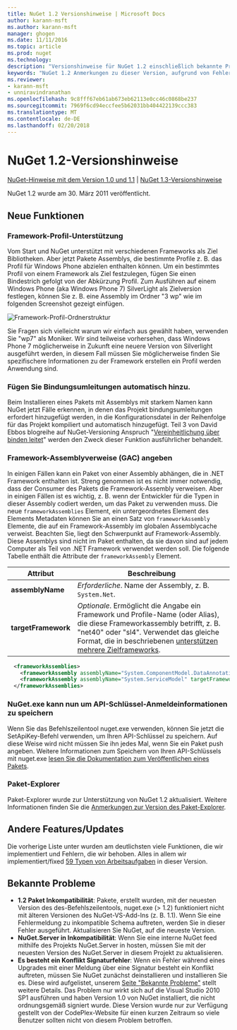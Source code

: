 ```yaml
---
title: NuGet 1.2 Versionshinweise | Microsoft Docs
author: karann-msft
ms.author: karann-msft
manager: ghogen
ms.date: 11/11/2016
ms.topic: article
ms.prod: nuget
ms.technology: 
description: "Versionshinweise für NuGet 1.2 einschließlich bekannte Probleme, Fehlerbehebungen, Funktionen und Archivierung von dcrs Design."
keywords: "NuGet 1.2 Anmerkungen zu dieser Version, aufgrund von Fehlerbehebungen, bekannte Probleme, zusätzliche Funktionen, Archivierung von dcrs Design"
ms.reviewer:
- karann-msft
- unniravindranathan
ms.openlocfilehash: 9c8fff67eb61ab673eb62113e0cc46c0868be237
ms.sourcegitcommit: 7969f6cd94eccfee5b62031bb404422139ccc383
ms.translationtype: MT
ms.contentlocale: de-DE
ms.lasthandoff: 02/20/2018
---
```

# <a name="nuget-12-release-notes"></a>NuGet 1.2-Versionshinweise

[NuGet-Hinweise mit dem Version 1.0 und 1.1](../release-notes/nuget-1.1.md) | [NuGet 1.3-Versionshinweise](../release-notes/nuget-1.3.md)

NuGet 1.2 wurde am 30. März 2011 veröffentlicht.

## <a name="new-features"></a>Neue Funktionen

### <a name="framework-profile-support"></a>Framework-Profil-Unterstützung

Vom Start und NuGet unterstützt mit verschiedenen Frameworks als Ziel Bibliotheken. Aber jetzt Pakete Assemblys, die bestimmte Profile z. B. das Profil für Windows Phone abzielen enthalten können. Um ein bestimmtes Profil von einem Framework als Ziel festzulegen, fügen Sie einen Bindestrich gefolgt von der Abkürzung Profil. Zum Ausführen auf einem Windows Phone (aka Windows Phone 7) SilverLight als Zielversion festlegen, können Sie z. B. eine Assembly im Ordner "3 wp" wie im folgenden Screenshot gezeigt einfügen.

![Framework-Profil-Ordnerstruktur](./media/framework-profile-support.png)

Sie Fragen sich vielleicht warum wir einfach aus gewählt haben, verwenden Sie "wp7" als Moniker. Wir sind teilweise vorhersehen, dass Windows Phone 7 möglicherweise in Zukunft eine neuere Version von Silverlight ausgeführt werden, in diesem Fall müssen Sie möglicherweise finden Sie spezifischere Informationen zu der Framework erstellen ein Profil werden Anwendung sind.

### <a name="automatically-add-binding-redirects"></a>Fügen Sie Bindungsumleitungen automatisch hinzu.

Beim Installieren eines Pakets mit Assemblys mit starkem Namen kann NuGet jetzt Fälle erkennen, in denen das Projekt bindungsumleitungen erfordert hinzugefügt werden, in die Konfigurationsdatei in der Reihenfolge für das Projekt kompiliert und automatisch hinzugefügt. Teil 3 von David Ebbos blogreihe auf NuGet-Versioning Anspruch "[Vereinheitlichung über binden leitet](http://blog.davidebbo.com/2011/01/nuget-versioning-part-3-unification-via.html)" werden den Zweck dieser Funktion ausführlicher behandelt.

<a name="framework-assembly-refs"></a>

### <a name="specifying-framework-assembly-references-gac"></a>Framework-Assemblyverweise (GAC) angeben

In einigen Fällen kann ein Paket von einer Assembly abhängen, die in .NET Framework enthalten ist. Streng genommen ist es nicht immer notwendig, dass der Consumer des Pakets die Framework-Assembly verweisen. Aber in einigen Fällen ist es wichtig, z. B. wenn der Entwickler für die Typen in dieser Assembly codiert werden, um das Paket zu verwenden muss. Die neue `frameworkAssemblies` Element, ein untergeordnetes Element des Elements Metadaten können Sie an einen Satz von `frameworkAssembly` Elemente, die auf ein Framework-Assembly im globalen Assemblycache verweist. Beachten Sie, liegt den Schwerpunkt auf Framework-Assembly.
Diese Assemblys sind nicht im Paket enthalten, da sie davon sind auf jedem Computer als Teil von .NET Framework verwendet werden soll. Die folgende Tabelle enthält die Attribute der `frameworkAssembly` Element.


|Attribut |Beschreibung|
|----------------|-----------|
|**assemblyName**|*Erforderliche*. Name der Assembly, z. B. `System.Net`.|
|**targetFramework**|*Optionale*. Ermöglicht die Angabe ein Framework und Profile-Name (oder Alias), die diese Frameworkassembly betrifft, z. B. "net40" oder "sl4". Verwendet das gleiche Format, die in beschriebenen [unterstützen mehrere Zielframeworks](../create-packages/supporting-multiple-target-frameworks.md).|

```xml
  <frameworkAssemblies>
    <frameworkAssembly assemblyName="System.ComponentModel.DataAnnotations" targetFramework="net40" />
    <frameworkAssembly assemblyName="System.ServiceModel" targetFramework="net40" />
  </frameworkAssemblies>
```

### <a name="nugetexe-now-is-able-to-store-api-key-credentials"></a>NuGet.exe kann nun um API-Schlüssel-Anmeldeinformationen zu speichern

Wenn Sie das Befehlszeilentool nuget.exe verwenden, können Sie jetzt die SetApiKey-Befehl verwenden, um Ihren API-Schlüssel zu speichern. Auf diese Weise wird nicht müssen Sie ihn jedes Mal, wenn Sie ein Paket push angeben. Weitere Informationen zum Speichern von Ihren API-Schlüssels mit nuget.exe [lesen Sie die Dokumentation zum Veröffentlichen eines Pakets](../create-packages/publish-a-package.md).

### <a name="package-explorer"></a>Paket-Explorer
Paket-Explorer wurde zur Unterstützung von NuGet 1.2 aktualisiert. Weitere Informationen finden Sie die [Anmerkungen zur Version des Paket-Explorer](http://nuget.codeplex.com/wikipage?title=New%20features%20in%20NuGet%20Package%20Explorer%201.0).

## <a name="other-featuresfixes"></a>Andere Features/Updates

Die vorherige Liste unter wurden am deutlichsten viele Funktionen, die wir implementiert und Fehlern, die wir behoben. Alles in allem wir implementiert/fixed [59 Typen von Arbeitsaufgaben](http://nuget.codeplex.com/workitem/list/advanced?keyword=&status=All&type=All&priority=All&release=NuGet%201.2&assignedTo=All&component=All&sortField=Votes&sortDirection=Descending&page=0) in dieser Version.

## <a name="known-issues"></a>Bekannte Probleme

* **1.2 Paket Inkompatibilität**: Pakete, erstellt wurden, mit der neuesten Version des des-Befehlszeilentools, nuget.exe (> 1.2) funktioniert nicht mit älteren Versionen des NuGet-VS-Add-Ins (z. B. 1.1). Wenn Sie eine Fehlermeldung zu inkompatible Schema auftreten, werden Sie in dieser Fehler ausgeführt. Aktualisieren Sie NuGet, auf die neueste Version.
* **NuGet.Server in Inkompatibilität**: Wenn Sie eine interne NuGet feed mithilfe des Projekts NuGet.Server in hosten, müssen Sie mit der neuesten Version des NuGet.Server in diesem Projekt zu aktualisieren.
* **Es besteht ein Konflikt Signaturfehler**: Wenn ein Fehler während eines Upgrades mit einer Meldung über eine Signatur besteht ein Konflikt auftreten, müssen Sie NuGet zunächst deinstallieren und installieren Sie es. Diese wird aufgelistet, unserem [Seite "Bekannte Probleme"](../release-notes/known-issues.md) stellt weitere Details. Das Problem nur wirkt sich auf die Visual Studio 2010 SP1 ausführen und haben Version 1.0 von NuGet installiert, die nicht ordnungsgemäß signiert wurde. Diese Version wurde nur zur Verfügung gestellt von der CodePlex-Website für einen kurzen Zeitraum so viele Benutzer sollten nicht von diesem Problem betroffen.